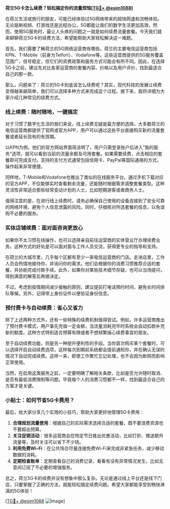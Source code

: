 **荷兰5G卡怎么续费？轻松搞定你的流量烦恼[[TG💪+ @esim1088](https://t.me/s/esim1088)]**

在荷兰生活或旅行的朋友，可能已经体验过5G网络带来的超快网速和流畅体验。无论是刷视频、打游戏还是远程办公，5G都能让我们的数字生活更加高效。然而，使用5G服务时，最让人头疼的问题之一就是如何续费流量套餐。今天我们就来聊聊荷兰5G卡的续费方法，希望能帮助大家轻松解决这一难题。

首先，我们需要了解荷兰的5G网络运营商有哪些。荷兰的主要电信运营商包括KPN、T-Mobile（前身为Telfort）、Vodafone等。这些运营商提供的5G服务覆盖范围广，信号稳定，但它们的资费政策和服务方式可能会有所不同。因此，在选择5G卡之前，建议先对比各家运营商的套餐内容、价格以及用户评价，找到最适合自己的那一款。

那么，问题来了：荷兰的5G卡到底该怎么续费呢？其实，现代科技的发展让续费变得越来越简单，我们可以选择多种方式来完成这个过程。接下来，我将详细为大家介绍几种常见的续费方式。

### 线上续费：随时随地，一键搞定

对于习惯了数字化生活的我们来说，线上续费无疑是最方便的选择。大多数荷兰的电信运营商都提供了官网或官方APP，用户可以通过这些平台直接购买新的流量套餐或者延长现有的有效期。

以KPN为例，他们的官方网站界面简洁明了，用户只需登录账户后进入“我的服务”选项，就可以看到当前的流量余额及可用套餐。如果需要续费，点击相应的套餐即可完成支付。支持的支付方式通常包括信用卡、PayPal等国际通用的方式，操作起来非常便捷。

同样地，T-Mobile和Vodafone也推出了类似的在线服务平台。通过手机下载对应的官方APP，不仅能够实时查看剩余流量，还能随时根据需求调整套餐类型。这种灵活性非常适合那些经常变动计划的人士，比如短期游客或者商务人士。

值得注意的是，在进行线上续费时，请务必确保自己使用的设备连接到了安全可靠的网络环境，避免个人信息泄露的风险。同时，仔细核对所选套餐的信息，以免误购不必要的服务。

### 实体店铺续费：面对面咨询更放心

如果你不太习惯在线操作，也可以选择亲自前往运营商的实体营业厅办理续费业务。这种方式的好处是可以面对面与工作人员交流，获得更专业的指导和支持。

在荷兰的大城市里，几乎每个区都有至少一家电信运营商的门店。走进店里，工作人员会热情地接待你，并询问你的需求。他们会根据你的消费习惯推荐合适的套餐，并协助完成付款手续。此外，如果你对某些技术细节存疑，也可以当场提问，得到满意的解答后再做决定。

不过，考虑到疫情期间减少接触的原则，建议提前打电话预约时间，避免长时间排队等候。另外，记得带上身份证件以便验证身份信息。

### 预付费卡与自动续费：省心又省力

除了上述两种方式外，还有一些特殊的续费机制值得尝试。例如，许多运营商推出了预付费卡模式，用户事先充值一定金额，当流量消耗完毕时系统会自动扣款补充新的额度。这种方式特别适合预算有限或者不想频繁操心续费事宜的朋友。

至于自动续费功能，则是另一种提升便利性的手段。当你首次购买某个套餐时，可以选择开启自动续费选项，这样每次到期前系统都会提前通知你，并在确认无误的情况下自动完成续费。这样一来，即使工作繁忙忘记处理，也不会因为断网而影响正常使用。

当然，在启用这类服务之前，一定要明确了解相关条款，比如是否允许随时取消、是否有最低消费限制等问题。毕竟每个人的消费习惯都不一样，找到最适合自己的方案才是关键。

### 小贴士：如何节省5G卡费用？

最后，给大家分享几个实用的小技巧，帮助大家更好地管理5G卡费用：

1. **合理规划流量使用**：根据自己的实际需求选择合适的套餐，既不要浪费资源也不要超出预算。
2. **关注促销活动**：很多运营商会在特定节日推出优惠活动，比如打折、赠送额外流量等，及时关注可以省下不少钱。
3. **利用免费Wi-Fi**：在公共场合尽量连接免费Wi-Fi来完成非紧急任务，减少移动数据的消耗。
4. **定期检查账单**：定期查看自己的消费记录，看看有没有异常情况发生，比如无意间订阅了不必要的增值服务。

总之，荷兰5G卡的续费并没有想象中那么复杂。无论是通过线上平台还是线下门店，只要掌握了正确的方法，就能轻松搞定续费问题。希望大家都能享受到畅快淋漓的5G体验！

[[TG💪+ @esim1088](https://t.me/s/esim1088) ![Image](https://i.postimg.cc/4NQfJmqS/Snipaste-2025-05-13-00-14-12.png)]